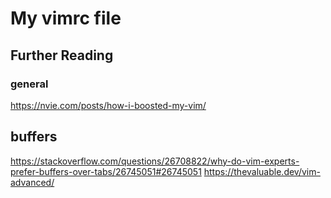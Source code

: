 # My vimrc file



## Further Reading

### general
https://nvie.com/posts/how-i-boosted-my-vim/

## buffers
https://stackoverflow.com/questions/26708822/why-do-vim-experts-prefer-buffers-over-tabs/26745051#26745051
https://thevaluable.dev/vim-advanced/
